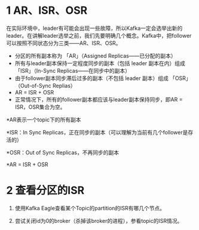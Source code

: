 # 1 AR、ISR、OSR
在实际环境中，leader有可能会出现一些故障，所以Kafka一定会选举出新的leader。在讲解leader选举之前，我们先要明确几个概念。Kafka中，把follower可以按照不同状态分为三类——AR、ISR、OSR。
- 分区的所有副本称为 「AR」（Assigned Replicas——已分配的副本）
- 所有与leader副本保持一定程度同步的副本（包括 leader 副本在内）组成 「ISR」（In-Sync Replicas——在同步中的副本）
- 由于follower副本同步滞后过多的副本（不包括 leader 副本）组成 「OSR」（Out-of-Sync Replias）
- AR = ISR + OSR
- 正常情况下，所有的follower副本都应该与leader副本保持同步，即AR = ISR，OSR集合为空。

*AR表示一个topic下的所有副本

*ISR：In Sync Replicas，正在同步的副本（可以理解为当前有几个follower是存活的）

*OSR：Out of Sync Replicas，不再同步的副本

*AR = ISR + OSR
  
# 2 查看分区的ISR
1. 使用Kafka Eagle查看某个Topic的partition的ISR有哪几个节点。

2. 尝试关闭id为0的broker（杀掉该broker的进程），参看topic的ISR情况。

